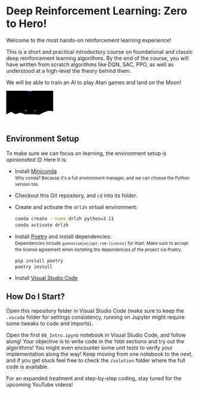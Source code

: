 # Deep Reinforcement Learning: Zero to Hero!

Welcome to the most hands-on reinforcement learning experience!

This is a short and practical introductory course on foundational and classic deep reinforcement
learning algorithms. By the end of the course, you will have written from scratch algorithms like
DQN, SAC, PPO, as well as understood at a high-level the theory behind them.

We will be able to train an AI to play Atari games and land on the Moon!

<div style="width: 25%">
  <img src="assets/landing.gif">
</div>

## Environment Setup

To make sure we can focus on learning, the environment setup is _opinionated_ 😊 Here it is:

 * Install [Miniconda](https://docs.anaconda.com/free/miniconda/)<br>
   <small>
    Why conda? Because it's a full environment manager, and we can choose the Python version too.
   </small>
 * Checkout this Git repository, and `cd` into its folder.
 * Create and activate the `drlzh` virtual environment:
    
    ```sh
    conda create --name drlzh python=3.11
    conda activate drlzh
    ```
 * Install [Poetry](https://python-poetry.org/) and install dependencies:<br>
   <small>
    Dependencies include `gymnasium[accept-rom-license]` for Atari. Make sure to accept the
    license agreement when installing the dependencies of the project via Poetry.
   </small>

   ```
   pip install poetry
   poetry install
   ```
 * Install [Visual Studio Code](https://code.visualstudio.com/)

## How Do I Start?

Open this repository folder in Visual Studio Code (make sure to keep the `.vscode` folder for
settings consistency, running on Jupyter might require some tweaks to code and imports).

Open the first `00_Intro.ipynb` notebook in Visual Studio Code, and follow along! Your objective
is to write code in the `TODO` sections and try out the algorithms! You might even encounter some
unit tests to verify your implementation along the way! Keep moving from one notebook to the next,
and if you get stuck feel free to check the `/solution` folder where the full code is available.

For an expanded treatment and step-by-step coding, stay tuned for the upcoming YouTube videos!
